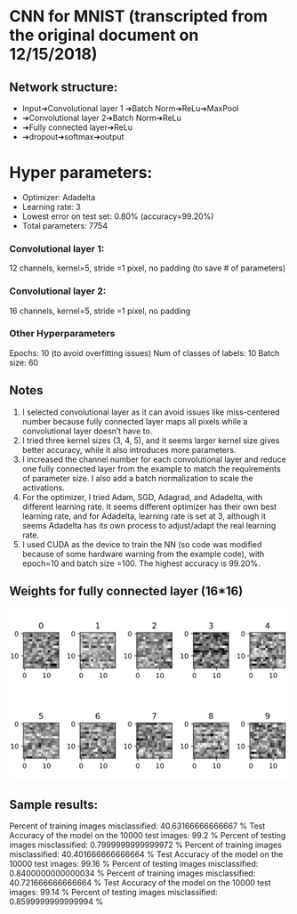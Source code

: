 # CNN for MNIST (transcripted from the original document on 12/15/2018)
## Network structure:
* Input➔Convolutional layer 1 ➔Batch Norm➔ReLu➔MaxPool
* ➔Convolutional layer 2➔Batch Norm➔ReLu
* ➔Fully connected layer➔ReLu
* ➔dropout➔softmax➔output
# Hyper parameters:
* Optimizer: Adadelta
* Learning rate: 3
* Lowest error on test set: 0.80% (accuracy=99.20%) 
* Total parameters: 7754

### Convolutional layer 1:
12 channels, kernel=5, stride =1 pixel, no padding (to save # of parameters)
### Convolutional layer 2:
16 channels, kernel=5, stride =1 pixel, no padding
### Other Hyperparameters
Epochs: 10 (to avoid overfitting issues)
Num of classes of labels: 10 
Batch size: 60

## Notes
1. I selected convolutional layer as it can avoid issues like miss-centered number because fully connected layer maps all pixels while a convolutional layer doesn’t have to. 
1. I tried three kernel sizes (3, 4, 5), and it seems larger kernel size gives better accuracy, while it also introduces more parameters. 
1. I increased the channel number for each convolutional layer and reduce one fully connected layer from the example to match the requirements of parameter size. I also add a batch normalization to scale the activations. 
1. For the optimizer, I tried Adam, SGD, Adagrad, and Adadelta, with different learning rate. It seems different optimizer has their own best learning rate, and for Adadelta, learning rate is set at 3, although it seems Adadelta has its own process to adjust/adapt the real learning rate.
1. I used CUDA as the device to train the NN (so code was modified because of some hardware warning from the example code), with epoch=10 and batch size =100. The highest accuracy is 99.20%.

## Weights for fully connected layer (16*16)
![Weights](images/weights.png)


## Sample results:
Percent of training images misclassified: 40.63166666666667 % Test Accuracy of the model on the 10000 test images: 99.2 % Percent of testing images misclassified: 0.7999999999999972 %
Percent of training images misclassified: 40.401666666666664 % Test Accuracy of the model on the 10000 test images: 99.16 % Percent of testing images misclassified: 0.8400000000000034 %
Percent of training images misclassified: 40.721666666666664 % Test Accuracy of the model on the 10000 test images: 99.14 % Percent of testing images misclassified: 0.8599999999999994 %
